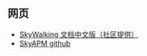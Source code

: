 
## 网页

- [SkyWalking 文档中文版（社区提供）](https://skyapm.github.io/document-cn-translation-of-skywalking/)
- [SkyAPM github](https://github.com/SkyAPM?q=&type=&language=&sort=)
